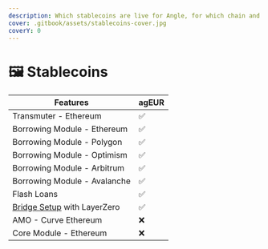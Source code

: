 ```yaml
---
description: Which stablecoins are live for Angle, for which chain and with which features?
cover: .gitbook/assets/stablecoins-cover.jpg
coverY: 0
---
```


# 🖼 Stablecoins

| Features                                                             | agEUR |
| -------------------------------------------------------------------- | ----- |
| Transmuter - Ethereum                                                | ✅    |
| Borrowing Module - Ethereum                                          | ✅    |
| Borrowing Module - Polygon                                           | ✅    |
| Borrowing Module - Optimism                                          | ✅    |
| Borrowing Module - Arbitrum                                          | ✅    |
| Borrowing Module - Avalanche                                         | ✅    |
| Flash Loans                                                          | ✅    |
| [Bridge Setup](other/cross-chain.md#bridge-solutions) with LayerZero | ✅    |
| AMO - Curve Ethereum                                                 | ❌    |
| Core Module - Ethereum                                               | ❌    |
